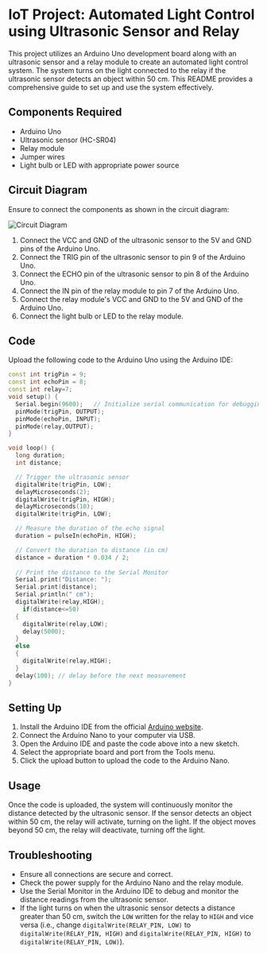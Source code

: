 # IoT Project: Automated Light Control using Ultrasonic Sensor and Relay

This project utilizes an Arduino Uno development board along with an ultrasonic sensor and a relay module to create an automated light control system. The system turns on the light connected to the relay if the ultrasonic sensor detects an object within 50 cm. This README provides a comprehensive guide to set up and use the system effectively.

## Components Required
- Arduino Uno
- Ultrasonic sensor (HC-SR04)
- Relay module
- Jumper wires
- Light bulb or LED with appropriate power source

## Circuit Diagram
Ensure to connect the components as shown in the circuit diagram:

![Circuit Diagram](https://github.com/inovus-labs/explore-iot/assets/145148320/f8d8352d-931c-4e8b-adde-2e10e8ab1eab)

1. Connect the VCC and GND of the ultrasonic sensor to the 5V and GND pins of the Arduino Uno.
2. Connect the TRIG pin of the ultrasonic sensor to pin 9 of the Arduino Uno.
3. Connect the ECHO pin of the ultrasonic sensor to pin 8 of the Arduino Uno.
4. Connect the IN pin of the relay module to pin 7 of the Arduino Uno.
5. Connect the relay module's VCC and GND to the 5V and GND of the Arduino Uno.
6. Connect the light bulb or LED to the relay module.

## Code
Upload the following code to the Arduino Uno using the Arduino IDE:

```cpp
const int trigPin = 9; 
const int echoPin = 8; 
const int relay=7;
void setup() {
  Serial.begin(9600);   // Initialize serial communication for debugging
  pinMode(trigPin, OUTPUT);
  pinMode(echoPin, INPUT);
  pinMode(relay,OUTPUT);
}

void loop() {
  long duration;
  int distance;

  // Trigger the ultrasonic sensor
  digitalWrite(trigPin, LOW);
  delayMicroseconds(2);
  digitalWrite(trigPin, HIGH);
  delayMicroseconds(10);
  digitalWrite(trigPin, LOW);

  // Measure the duration of the echo signal
  duration = pulseIn(echoPin, HIGH);

  // Convert the duration to distance (in cm)
  distance = duration * 0.034 / 2;
  
  // Print the distance to the Serial Monitor
  Serial.print("Distance: ");
  Serial.print(distance);
  Serial.println(" cm");
  digitalWrite(relay,HIGH);
    if(distance<=50)
  {
    digitalWrite(relay,LOW);
    delay(5000);
  }
  else
  {
    digitalWrite(relay,HIGH);
  }
  delay(100); // delay before the next measurement
}
```

## Setting Up
1. Install the Arduino IDE from the official [Arduino website](https://www.arduino.cc/).
2. Connect the Arduino Nano to your computer via USB.
3. Open the Arduino IDE and paste the code above into a new sketch.
4. Select the appropriate board and port from the Tools menu.
5. Click the upload button to upload the code to the Arduino Nano.

## Usage
Once the code is uploaded, the system will continuously monitor the distance detected by the ultrasonic sensor. If the sensor detects an object within 50 cm, the relay will activate, turning on the light. If the object moves beyond 50 cm, the relay will deactivate, turning off the light.

## Troubleshooting

- Ensure all connections are secure and correct.
- Check the power supply for the Arduino Nano and the relay module.
- Use the Serial Monitor in the Arduino IDE to debug and monitor the distance readings from the ultrasonic sensor.
- If the light turns on when the ultrasonic sensor detects a distance greater than 50 cm, switch the `LOW` written for the relay to `HIGH` and vice versa (i.e., change `digitalWrite(RELAY_PIN, LOW)` to `digitalWrite(RELAY_PIN, HIGH)` and `digitalWrite(RELAY_PIN, HIGH)` to `digitalWrite(RELAY_PIN, LOW)`).
